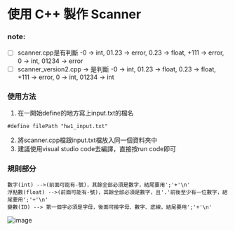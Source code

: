 # 使用 C++ 製作 Scanner

### note:
- [ ] scanner.cpp是有判斷
-0 -> int, 01.23 -> error, 0.23 -> float, +111 -> error, 0 -> int, 01234 -> error
- [ ] scanner_version2.cpp -> 是判斷
-0 -> int, 01.23 -> float, 0.23 -> float, +111 -> error, 0 -> int, 01234 -> int

### 使用方法
1. 在一開始define的地方寫上input.txt的檔名
```cpp=
#define filePath "hw1_input.txt"
```
2. 將scanner.cpp檔跟input.txt檔放入同一個資料夾中
3. 建議使用visual studio code去編譯，直接按run code即可


### 規則部分
```
數字(int) -->(前面可能有-號)，其餘全部必須是數字，結尾要用';'+'\n'
浮點數(float) -->(前面可能有-號)，其餘全部必須是數字，且'.'前後至少有一位數字，結尾要用';'+'\n'
變數(ID) --> 第一個字必須是字母，後面可接字母、數字、底線，結尾要用';'+'\n'
```
![image](https://user-images.githubusercontent.com/92772248/197323595-75ca2902-ede1-4a7a-8511-27de45523c0f.png)
